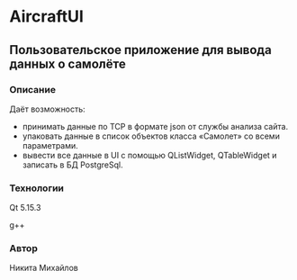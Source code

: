 # AircraftUI

## Пользовательское приложение для вывода данных о самолёте

### Описание

Даёт возможность:

- принимать данные по TCP в формате json от службы анализа сайта.
- упаковать данные в список объектов класса «Самолет» со всеми параметрами.
- вывести все данные в UI с помощью QListWidget, QTableWidget и записать в БД PostgreSql.

### Технологии

Qt 5.15.3

g++

### Автор

Никита Михайлов
